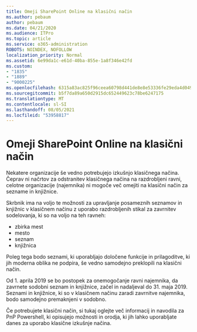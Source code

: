 ```yaml
---
title: Omeji SharePoint Online na klasični način
ms.author: pebaum
author: pebaum
ms.date: 04/21/2020
ms.audience: ITPro
ms.topic: article
ms.service: o365-administration
ROBOTS: NOINDEX, NOFOLLOW
localization_priority: Normal
ms.assetid: 6e99da1c-e61d-40ba-855e-1a8f346e42fd
ms.custom:
- "1835"
- "1889"
- "9000225"
ms.openlocfilehash: 6315a83ac825f96ceea60798d441de8e8e53336fe29eda4d0491dd8a6a43b352
ms.sourcegitcommit: b5f7da89a650d2915dc652449623c78be6247175
ms.translationtype: MT
ms.contentlocale: sl-SI
ms.lasthandoff: 08/05/2021
ms.locfileid: "53958817"
---
```

# <a name="restrict-sharepoint-online-to-classic-mode"></a>Omeji SharePoint Online na klasični način

Nekatere organizacije še vedno potrebujejo izkušnjo klasičnega načina. Čeprav ni načrtov za odstranitev klasičnega načina na razdrobljeni ravni, celotne organizacije (najemnika) ni mogoče več omejiti na klasični način za sezname in knjižnice.

Skrbnik ima na voljo te možnosti za upravljanje posameznih seznamov in knjižnic v klasičnem načinu z uporabo razdrobljenih stikal za zavrnitev sodelovanja, ki so na voljo na teh ravneh:

- zbirka mest
- mesto
- seznam
- knjižnica

Poleg tega bodo seznami, ki uporabljajo določene funkcije in prilagoditve, ki jih moderna oblika ne podpira, še vedno samodejno preklopili na klasični način.

Od 1. aprila 2019 se bo postopek za onemogočanje ravni najemnika, da zavrnete sodobni seznam in knjižnice, začel in nadaljeval do 31. maja 2019.  Seznami in knjižnice, ki so v klasičnem načinu zaradi zavrnitve najemnika, bodo samodejno premaknjeni v sodobno.

Če potrebujete klasični način, [](https://techcommunity.microsoft.com/t5/Microsoft-SharePoint-Blog/Delivering-SharePoint-modern-experiences/ba-p/315023) si tukaj oglejte več [](https://docs.microsoft.com/sharepoint/dev/transform/modernize-userinterface-lists-and-libraries-optout) informacij in navodila za PnP Powershell, ki opisujejo možnosti in orodja, ki jih lahko uporabljate danes za uporabo klasične izkušnje načina.
